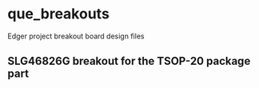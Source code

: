 # que_breakouts
Edger project breakout board design files
## SLG46826G breakout for the TSOP-20 package part
